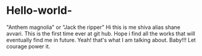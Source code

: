 # Hello-world-
"Anthem magnolia" or  "Jack the ripper"
Hi this is me shiva alias  shane avvari. This is the first time ever at git hub. Hope i find all the works that will eventually find me in future. Yeah! that's what I am talking about. Baby!!!   Let courage power it.
